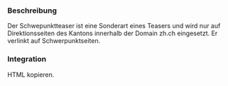 ### Beschreibung
Der Schwepunktteaser ist eine Sonderart eines Teasers und wird nur auf Direktionsseiten des Kantons innerhalb der Domain zh.ch eingesetzt. Er verlinkt auf Schwerpunktseiten.

### Integration

HTML kopieren.
